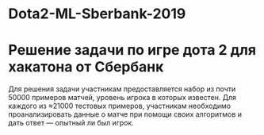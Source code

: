 # Dota2-ML-Sberbank-2019
# Решение задачи по игре дота 2 для хакатона от Сбербанк

Для решения задачи участникам предоставляется набор из почти 50000 примеров матчей, уровень игрока в которых известен.
Для каждого из ≈21000 тестовых примеров, участникам необходимо проанализировать данные о матче при помощи своих алгоритмов и дать ответ — опытный ли был игрок.
